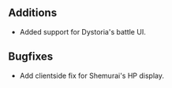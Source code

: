 ## Additions
- Added support for Dystoria's battle UI.

## Bugfixes
- Add clientside fix for Shemurai's HP display.